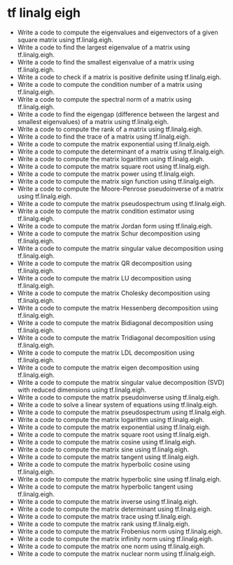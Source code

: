 # tf linalg eigh

- Write a code to compute the eigenvalues and eigenvectors of a given square matrix using tf.linalg.eigh.
- Write a code to find the largest eigenvalue of a matrix using tf.linalg.eigh.
- Write a code to find the smallest eigenvalue of a matrix using tf.linalg.eigh.
- Write a code to check if a matrix is positive definite using tf.linalg.eigh.
- Write a code to compute the condition number of a matrix using tf.linalg.eigh.
- Write a code to compute the spectral norm of a matrix using tf.linalg.eigh.
- Write a code to find the eigengap (difference between the largest and smallest eigenvalues) of a matrix using tf.linalg.eigh.
- Write a code to compute the rank of a matrix using tf.linalg.eigh.
- Write a code to find the trace of a matrix using tf.linalg.eigh.
- Write a code to compute the matrix exponential using tf.linalg.eigh.
- Write a code to compute the determinant of a matrix using tf.linalg.eigh.
- Write a code to compute the matrix logarithm using tf.linalg.eigh.
- Write a code to compute the matrix square root using tf.linalg.eigh.
- Write a code to compute the matrix power using tf.linalg.eigh.
- Write a code to compute the matrix sign function using tf.linalg.eigh.
- Write a code to compute the Moore-Penrose pseudoinverse of a matrix using tf.linalg.eigh.
- Write a code to compute the matrix pseudospectrum using tf.linalg.eigh.
- Write a code to compute the matrix condition estimator using tf.linalg.eigh.
- Write a code to compute the matrix Jordan form using tf.linalg.eigh.
- Write a code to compute the matrix Schur decomposition using tf.linalg.eigh.
- Write a code to compute the matrix singular value decomposition using tf.linalg.eigh.
- Write a code to compute the matrix QR decomposition using tf.linalg.eigh.
- Write a code to compute the matrix LU decomposition using tf.linalg.eigh.
- Write a code to compute the matrix Cholesky decomposition using tf.linalg.eigh.
- Write a code to compute the matrix Hessenberg decomposition using tf.linalg.eigh.
- Write a code to compute the matrix Bidiagonal decomposition using tf.linalg.eigh.
- Write a code to compute the matrix Tridiagonal decomposition using tf.linalg.eigh.
- Write a code to compute the matrix LDL decomposition using tf.linalg.eigh.
- Write a code to compute the matrix eigen decomposition using tf.linalg.eigh.
- Write a code to compute the matrix singular value decomposition (SVD) with reduced dimensions using tf.linalg.eigh.
- Write a code to compute the matrix pseudoinverse using tf.linalg.eigh.
- Write a code to solve a linear system of equations using tf.linalg.eigh.
- Write a code to compute the matrix pseudospectrum using tf.linalg.eigh.
- Write a code to compute the matrix logarithm using tf.linalg.eigh.
- Write a code to compute the matrix exponential using tf.linalg.eigh.
- Write a code to compute the matrix square root using tf.linalg.eigh.
- Write a code to compute the matrix cosine using tf.linalg.eigh.
- Write a code to compute the matrix sine using tf.linalg.eigh.
- Write a code to compute the matrix tangent using tf.linalg.eigh.
- Write a code to compute the matrix hyperbolic cosine using tf.linalg.eigh.
- Write a code to compute the matrix hyperbolic sine using tf.linalg.eigh.
- Write a code to compute the matrix hyperbolic tangent using tf.linalg.eigh.
- Write a code to compute the matrix inverse using tf.linalg.eigh.
- Write a code to compute the matrix determinant using tf.linalg.eigh.
- Write a code to compute the matrix trace using tf.linalg.eigh.
- Write a code to compute the matrix rank using tf.linalg.eigh.
- Write a code to compute the matrix Frobenius norm using tf.linalg.eigh.
- Write a code to compute the matrix infinity norm using tf.linalg.eigh.
- Write a code to compute the matrix one norm using tf.linalg.eigh.
- Write a code to compute the matrix nuclear norm using tf.linalg.eigh.